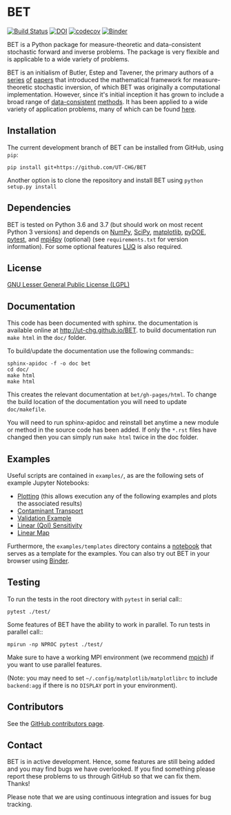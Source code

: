 # BET
[![Build Status](https://travis-ci.org/UT-CHG/BET.svg?branch=master)](https://travis-ci.org/UT-CHG/BET) [![DOI](https://zenodo.org/badge/18813599.svg)](https://zenodo.org/badge/latestdoi/18813599) [![codecov](https://codecov.io/gh/UT-CHG/BET/branch/master/graph/badge.svg)](https://codecov.io/gh/UT-CHG/BET) [![Binder](https://mybinder.org/badge_logo.svg)](https://mybinder.org/v2/gh/UT-CHG/BET/master)

BET is a Python package for measure-theoretic and data-consistent stochastic forward and inverse problems. The package is very flexible and is applicable to a wide variety of problems. 

BET is an initialism of Butler, Estep and Tavener, the primary authors of a [series](https://epubs.siam.org/doi/abs/10.1137/100785946) [of](https://epubs.siam.org/doi/abs/10.1137/100785958) [papers](https://epubs.siam.org/doi/abs/10.1137/130930406) that introduced the mathematical framework for measure-theoretic stochastic inversion, of which BET was originally a computational implementation. However, since it's initial inception it has grown to include a broad range of [data-](https://iopscience.iop.org/article/10.1088/1361-6420/ab8f83/meta)[consistent](https://epubs.siam.org/doi/abs/10.1137/16M1087229) [methods](https://onlinelibrary.wiley.com/doi/abs/10.1002/nme.6078). It has been applied to a wide variety of application problems, many of which can be found [here](https://scholar.google.com/scholar?oi=bibs&hl=en&cites=915741139550333528,6038673497778212734,182199236207122617).

## Installation
The current development branch of BET can be installed from GitHub,  using ``pip``:

    pip install git+https://github.com/UT-CHG/BET
    
Another option is to clone the repository and install BET using
``python setup.py install``


## Dependencies
BET is tested on Python 3.6 and 3.7 (but should work on most recent Python 3 versions) and depends on [NumPy](http://www.numpy.org/), [SciPy](http://www.scipy.org/), [matplotlib](http://matplotlib.org/), [pyDOE](https://pythonhosted.org/pyDOE/), [pytest](https://docs.pytest.org/), and [mpi4py](https://mpi4py.readthedocs.io/en/stable/) (optional) (see ``requirements.txt`` for version information). For some optional features [LUQ](https://github.com/CU-Denver-UQ/LUQ) is also required.

## License
[GNU Lesser General Public License (LGPL)](https://github.com/UT-CHG/BET/blob/master/LICENSE.txt)

## Documentation

This code has been documented with sphinx. the documentation is available online at http://ut-chg.github.io/BET. to build documentation run 
``make html`` in the ``doc/`` folder.

To build/update the documentation use the following commands::

    sphinx-apidoc -f -o doc bet
    cd doc/
    make html
    make html

This creates the relevant documentation at ``bet/gh-pages/html``. 
To change the build location of the documentation you will need to update ``doc/makefile``.

You will need to run sphinx-apidoc and reinstall bet anytime a new module or method in the source code has been added. 
If only the `*.rst` files have changed then you can simply run ``make html`` twice in the doc folder.

## Examples
Useful scripts are contained in ``examples/``, as are the following sets of example Jupyter Notebooks:

- [Plotting](./examples/plotting/Plotting_Examples.ipynb)
    (this allows execution any of the following examples and plots the associated results)
- [Contaminant Transport](./examples/contaminantTransport/contaminant.ipynb)
- [Validation Example](./examples/validationExample/linearMap.ipynb)
- [Linear (QoI) Sensitivity](./examples/sensitivity/linear_sensitivity.ipynb)
- [Linear Map](./examples/linearMap/linearMapUniformSampling.ipynb)

Furthermore, the `examples/templates` directory contains a [notebook](./examples/templates/Example_Notebook_Template.ipynb) that serves as a template for the examples.
You can also try out BET in your browser using [Binder](https://mybinder.org/v2/gh/UT-CHG/BET/master).

## Testing

To run the tests in the root directory with `pytest` in serial call::

    pytest ./test/

Some features of BET have the ability to work in parallel. To run tests in parallel call::

    mpirun -np NPROC pytest ./test/

Make sure to have a working MPI environment (we recommend [mpich](http://www.mpich.org/downloads/)) if you want to use parallel features.


(Note: you may need to set `~/.config/matplotlib/matplotlibrc` to include `backend:agg` if there is no `DISPLAY` port in your environment). 

## Contributors
See the [GitHub contributors page](https://github.com/UT-CHG/BET/graphs/contributors).

## Contact
BET is in active development. Hence, some features are still being added and you may find bugs we have overlooked. If you find something please report these problems to us through GitHub so that we can fix them. Thanks! 

Please note that we are using continuous integration and issues for bug tracking.

